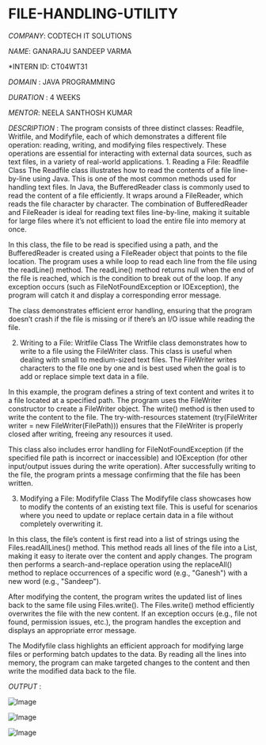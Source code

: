 # FILE-HANDLING-UTILITY

*COMPANY*: CODTECH IT SOLUTIONS

*NAME*: GANARAJU SANDEEP VARMA

*INTERN ID: CT04WT31

*DOMAIN* : JAVA PROGRAMMING

*DURATION* : 4 WEEKS

*MENTOR*: NEELA SANTHOSH KUMAR  

*DESCRIPTION* : The program consists of three distinct classes: Readfile, Writfile, and Modifyfile, each of which demonstrates a different file operation: reading, writing, and modifying files respectively. These operations are essential for interacting with external data sources, such as text files, in a variety of real-world applications. 1. Reading a File: Readfile Class
The Readfile class illustrates how to read the contents of a file line-by-line using Java. This is one of the most common methods used for handling text files. In Java, the BufferedReader class is commonly used to read the content of a file efficiently. It wraps around a FileReader, which reads the file character by character. The combination of BufferedReader and FileReader is ideal for reading text files line-by-line, making it suitable for large files where it’s not efficient to load the entire file into memory at once.

In this class, the file to be read is specified using a path, and the BufferedReader is created using a FileReader object that points to the file location. The program uses a while loop to read each line from the file using the readLine() method. The readLine() method returns null when the end of the file is reached, which is the condition to break out of the loop. If any exception occurs (such as FileNotFoundException or IOException), the program will catch it and display a corresponding error message.

The class demonstrates efficient error handling, ensuring that the program doesn’t crash if the file is missing or if there’s an I/O issue while reading the file.

2. Writing to a File: Writfile Class
The Writfile class demonstrates how to write to a file using the FileWriter class. This class is useful when dealing with small to medium-sized text files. The FileWriter writes characters to the file one by one and is best used when the goal is to add or replace simple text data in a file.

In this example, the program defines a string of text content and writes it to a file located at a specified path. The program uses the FileWriter constructor to create a FileWriter object. The write() method is then used to write the content to the file. The try-with-resources statement (try(FileWriter writer = new FileWriter(FilePath))) ensures that the FileWriter is properly closed after writing, freeing any resources it used.

This class also includes error handling for FileNotFoundException (if the specified file path is incorrect or inaccessible) and IOException (for other input/output issues during the write operation). After successfully writing to the file, the program prints a message confirming that the file has been written.

3. Modifying a File: Modifyfile Class
The Modifyfile class showcases how to modify the contents of an existing text file. This is useful for scenarios where you need to update or replace certain data in a file without completely overwriting it.

In this class, the file’s content is first read into a list of strings using the Files.readAllLines() method. This method reads all lines of the file into a List<String>, making it easy to iterate over the content and apply changes. The program then performs a search-and-replace operation using the replaceAll() method to replace occurrences of a specific word (e.g., "Ganesh") with a new word (e.g., "Sandeep").

After modifying the content, the program writes the updated list of lines back to the same file using Files.write(). The Files.write() method efficiently overwrites the file with the new content. If an exception occurs (e.g., file not found, permission issues, etc.), the program handles the exception and displays an appropriate error message.

The Modifyfile class highlights an efficient approach for modifying large files or performing batch updates to the data. By reading all the lines into memory, the program can make targeted changes to the content and then write the modified data back to the file.

*OUTPUT* : 

![Image](https://github.com/user-attachments/assets/42f307cb-ebfa-4c80-a01a-8a76fde8f17f)

![Image](https://github.com/user-attachments/assets/b7f426b7-0931-481e-a6bf-199edccef96a)

![Image](https://github.com/user-attachments/assets/addb29dc-d25a-4db0-984e-e7affbafec7f)

